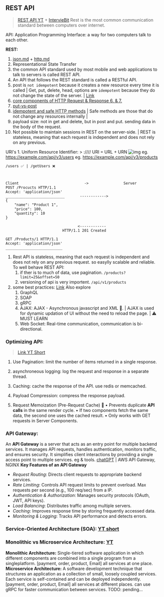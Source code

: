 ## REST API
> [REST API YT](https://youtu.be/-mN3VyJuCjM?si=w53Q_eJZb9WZzXha) + [IntervieBit](https://www.interviewbit.com/rest-api-interview-questions/#http-status-codes)
> Rest is the most common communication standard between computers over internet.

API: Application Programming Interface: a way for two computers talk to each other.

**REST:**
1. [json.md](json.md) + [http.md](http.md)
2. Representational State Transfer
3. the common API standard used by most mobile and web applications to talk to servers is called REST API.
4. An API that follows the REST standard is called a RESTful API.
5. post is `not idempotent` because it creates a new resource every time it is called | Get, put, delete, head, options are `idempotent` because they do not change the state of the server. | [Link](https://www.interviewbit.com/rest-api-interview-questions/#what-are-idempotent-methods-and-explain-its-relevancy-in-restful-web-services)
6. [core components of HTTP Request & Response 6. & 7.](https://www.interviewbit.com/rest-api-interview-questions/#core-components-of-http-request)
7. [put-vs-post](https://www.interviewbit.com/rest-api-interview-questions/#put-vs-post)
8. [idempotent and safe HTTP methods](https://www.interviewbit.com/rest-api-interview-questions/#difference-between-idempotent-and-safe-http-methods) | Safe methods are those that do not change any resources internally |
9. payload size: not in get and delete, but in post and put. sending data in the body of the request.
10. Not possible to maintain sessions in REST on the server-side. | REST is stateless, meaning that each request is independent and does not rely on any previous.

URI's
    1. Uniform Resource Identifier:
    > <protocol>://<service-name>/<ResourceType>/<ResourceID>
    URI = URL + URN
    ![img](https://s3.ap-south-1.amazonaws.com/myinterviewtrainer-domestic/public_assets/assets/000/000/462/original/uri_example.png?1622557125)
    eg. https://example.com/api/v3/users
    eg. https://example.com/api/v3/products

    /users ✅ | /getUsers ❌



    Client                              ->                Server
    POST /Procucts HTTP/1.1
    Accept: 'application/json'
    ___________________________       ------------>
    {
        "name": "Product 1",
        "price": 100,
        "quantity": 10
    }

                                     <------------
                              HTTP/1.1 201 Created

    GET /Products/1 HTTP/1.1
    Accept: 'application/json'
    __________________________

1. Rest API is stateless, meaning that each request is independent and does not rely on any previous request. so easylly scalable and reliable.
To well behave REST API:
    1. if ther is to much of data, use pagination.
        `/products?limit=25&offset=50`
    2. versioning of api is very importent.
        `/api/v1/products`
2. some best practices: [Link](https://www.interviewbit.com/rest-api-interview-questions/#best-practices-for-developing-restful-web-services)
Also explore
    1. GraphQL
    2. SOAP
    3. gRPC
    4. AJAX: AJAX - Asynchronous javascript and XML 🤯. | AJAX is used for dynamic updation of UI without the need to reload the page. | ⚠️ MUST LEARN
    5. Web Socket: Real-time communication, communication is bi-directional.


### Optimizing API:
> [Link YT Short](https://youtube.com/shorts/b4TpO9pYpqk?si=7ZxKfiCIAQMT9fKT)
1. Use Pagination: limit the number of items returned in a single response.
2. asynchroneous logging: log the request and response in a separate thread.
3. Caching: cache the response of the API. use redis or memcached.
4. Payload Compression: compress the response payload.




1. Request Memoization (Pre-Request Cache) 💾
 • Prevents duplicate **API calls** in the same render cycle.
 • If two components fetch the same data, the second one uses the cached result.
 • Only works with GET requests in Server Components.



### API Gateway:
An **API Gateway** is a server that acts as an entry point for multiple backend services. It manages API requests, handles authentication, monitors traffic, and ensures security. It simplifies client interactions by providing a single access point to multiple services. eg & tools. [chatGPT](https://chatgpt.com/share/67e37a33-1680-800f-92e3-3ae48c5077d3) | AWS API Gateway, NGINX
**Key Features of an API Gateway**
- *Request Routing*: Directs client requests to appropriate backend services.
- *Rate Limiting*: Controls API request limits to prevent overload. Max requests per second (e.g., 100 req/sec) from a IP.
- *Authentication & Authorization*: Manages security protocols (OAuth, JWT, API keys).
- *Load Balancing*: Distributes traffic among multiple servers.
- *Caching*: Improves response time by storing frequently accessed data.
- *Monitoring & Logging*: Tracks API performance and detects errors.






### Service-Oriented Architecture (SOA): [YT short](https://youtube.com/shorts/WS_u-_gnoVI?si=zXFQMqRXcKuRapjh)


### Monolithic vs Microservice Architecture: [YT](https://youtu.be/NdeTGlZ__Do?si=_70mubgL0xTI-NN4)
**Monolithic Architecture:** Single-tiered software application in which different components are combined into a single program from a singleplatform. [payment, order, product, Email] all services at one place.
**Microservice Architecture:** A software development technique that structures an application as a collection of small, loosely coupled services. Each service is self-contained and can be deployed independently. [payment, order, product, Email] all services at different places. can use gRPC for faster communication between services.
TODO: pending...













